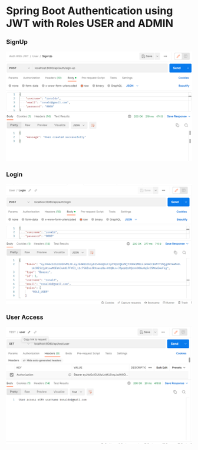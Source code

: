 # Spring Boot Authentication using JWT with Roles USER and ADMIN

### SignUp
![Sign_Up API](sign-up.png)

### Login
![User Access API](login.png)

### User Access
![User Access API](user-test-url.png)
